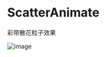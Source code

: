 # ScatterAnimate
彩带散花粒子效果

![image](https://github.com/zhangyuchang1/ScatterAnimate/blob/master/Gif/%E6%95%A3%E8%8A%B1%E6%95%88%E6%9E%9C.gif)
